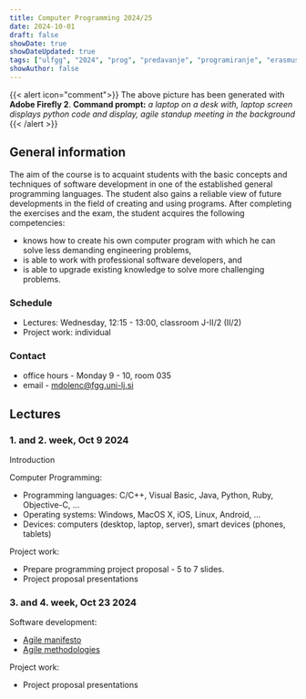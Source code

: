 ```yaml
---
title: Computer Programming 2024/25
date: 2024-10-01
draft: false
showDate: true
showDateUpdated: true
tags: ["ulfgg", "2024", "prog", "predavanje", "programiranje", "erasmus", "computer programming"]
showAuthor: false
---
```


{{< alert icon="comment">}}
The above picture has been generated with **Adobe Firefly 2**.
**Command prompt:** *a laptop on a desk with, laptop screen displays python code and display, agile standup meeting in the background*
{{< /alert >}}

## General information

The aim of the course is to acquaint students with the basic concepts and techniques of software development in one of the established general programming languages. The student also gains a reliable view of future developments in the field of creating and using programs. After completing the exercises and the exam, the student acquires the following competencies:

- knows how to create his own computer program with which he can solve less demanding engineering problems,
- is able to work with professional software developers, and
- is able to upgrade existing knowledge to solve more challenging problems.

### Schedule

- Lectures: Wednesday, 12:15 - 13:00, classroom J-II/2 (II/2)
- Project work: individual

### Contact

- office hours - Monday 9 - 10, room 035
- email - [mdolenc@fgg.uni-lj.si](mailto:mdolenc@fgg.uni-lj.si)

## Lectures

### 1. and 2. week, Oct 9 2024

Introduction

Computer Programming:
- Programming languages: C/C++, Visual Basic, Java, Python, Ruby, Objective-C, ...
- Operating systems: Windows, MacOS X, iOS, Linux, Android, ...
- Devices: computers (desktop, laptop, server), smart devices (phones, tablets)

Project work:
- Prepare programming project proposal - 5 to 7 slides.
- Project proposal presentations 

### 3. and 4. week, Oct 23 2024

Software development: 
- [Agile manifesto](https://agilemanifesto.org)
- [Agile methodologies](/files/BIM_A+3.2_Agile_methodologies.pdf)

Project work:
- Project proposal presentations 
